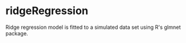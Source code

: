 # ridgeRegression
Ridge regression model is fitted to a simulated data set using R's glmnet package. 
